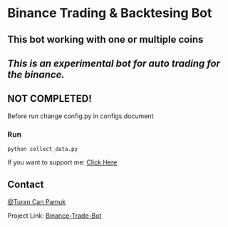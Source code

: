 # Binance Trading & Backtesing Bot
## This bot working with one or multiple coins
## _This is an experimental bot for auto trading for the binance._
## NOT COMPLETED!

Before run change config.py in configs document

### Run

```shell
python collect_data.py
```

 
If you want to support me: [Click Here](https://www.buymeacoffee.com/turancan33)


## Contact

[@Turan Can Pamuk](https://instagram.com/turancan.pamuk)

Project Link: [Binance-Trade-Bot](https://github.com/turancan-p/binance-trade-bot)
